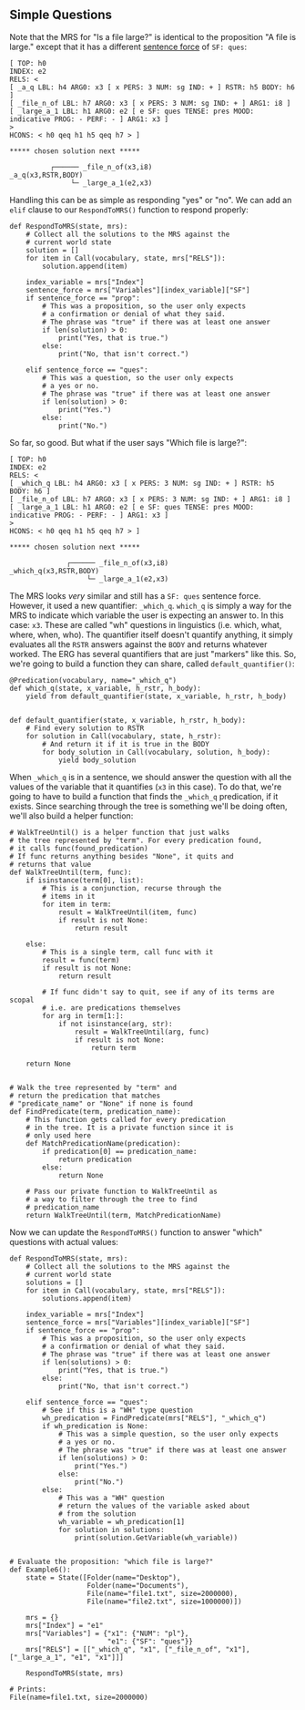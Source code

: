 ## Simple Questions
Note that the MRS for "Is a file large?" is identical to the proposition "A file is large." except that it has a different [sentence force](devhowtoSentenceForce) of `SF: ques`:

~~~
[ TOP: h0
INDEX: e2
RELS: < 
[ _a_q LBL: h4 ARG0: x3 [ x PERS: 3 NUM: sg IND: + ] RSTR: h5 BODY: h6 ]
[ _file_n_of LBL: h7 ARG0: x3 [ x PERS: 3 NUM: sg IND: + ] ARG1: i8 ]
[ _large_a_1 LBL: h1 ARG0: e2 [ e SF: ques TENSE: pres MOOD: indicative PROG: - PERF: - ] ARG1: x3 ]
>
HCONS: < h0 qeq h1 h5 qeq h7 > ]

***** chosen solution next *****

          ┌────── _file_n_of(x3,i8)
_a_q(x3,RSTR,BODY)
               └─ _large_a_1(e2,x3)
~~~

Handling this can be as simple as responding "yes" or "no". We can add an `elif` clause to our `RespondToMRS()` function to respond properly:

~~~
def RespondToMRS(state, mrs):
    # Collect all the solutions to the MRS against the
    # current world state
    solution = []
    for item in Call(vocabulary, state, mrs["RELS"]):
        solution.append(item)

    index_variable = mrs["Index"]
    sentence_force = mrs["Variables"][index_variable]["SF"]
    if sentence_force == "prop":
        # This was a proposition, so the user only expects
        # a confirmation or denial of what they said.
        # The phrase was "true" if there was at least one answer
        if len(solution) > 0:
            print("Yes, that is true.")
        else:
            print("No, that isn't correct.")
            
    elif sentence_force == "ques":
        # This was a question, so the user only expects
        # a yes or no.
        # The phrase was "true" if there was at least one answer
        if len(solution) > 0:
            print("Yes.")
        else:
            print("No.")
~~~

So far, so good. But what if the user says "Which file is large?":

~~~
[ TOP: h0
INDEX: e2
RELS: < 
[ _which_q LBL: h4 ARG0: x3 [ x PERS: 3 NUM: sg IND: + ] RSTR: h5 BODY: h6 ]
[ _file_n_of LBL: h7 ARG0: x3 [ x PERS: 3 NUM: sg IND: + ] ARG1: i8 ]
[ _large_a_1 LBL: h1 ARG0: e2 [ e SF: ques TENSE: pres MOOD: indicative PROG: - PERF: - ] ARG1: x3 ]
>
HCONS: < h0 qeq h1 h5 qeq h7 > ]

***** chosen solution next *****

              ┌────── _file_n_of(x3,i8)
_which_q(x3,RSTR,BODY)
                   └─ _large_a_1(e2,x3)
~~~
The MRS looks *very* similar and still has a `SF: ques` sentence force. However, it used a new quantifier: `_which_q`. `which_q` is simply a way for the MRS to indicate which variable the user is expecting an answer to. In this case: `x3`. These are called "wh" questions in linguistics (i.e. which, what, where, when, who). The quantifier itself doesn't quantify anything, it simply evaluates all the `RSTR` answers against the `BODY` and returns whatever worked. The ERG has several quantifiers that are just "markers"  like this. So, we're going to build a function they can share, called `default_quantifier()`:

~~~
@Predication(vocabulary, name="_which_q")
def which_q(state, x_variable, h_rstr, h_body):
    yield from default_quantifier(state, x_variable, h_rstr, h_body)


def default_quantifier(state, x_variable, h_rstr, h_body):
    # Find every solution to RSTR
    for solution in Call(vocabulary, state, h_rstr):
        # And return it if it is true in the BODY
        for body_solution in Call(vocabulary, solution, h_body):
            yield body_solution
~~~

When `_which_q` is in a sentence, we should answer the question with all the values of the variable that it quantifies (`x3` in this case). To do that, we're going to have to build a function that finds the `_which_q` predication, if it exists. Since searching through the tree is something we'll be doing often, we'll also build a helper function:

~~~
# WalkTreeUntil() is a helper function that just walks
# the tree represented by "term". For every predication found,
# it calls func(found_predication)
# If func returns anything besides "None", it quits and
# returns that value
def WalkTreeUntil(term, func):
    if isinstance(term[0], list):
        # This is a conjunction, recurse through the
        # items in it
        for item in term:
            result = WalkTreeUntil(item, func)
            if result is not None:
                return result

    else:
        # This is a single term, call func with it
        result = func(term)
        if result is not None:
            return result

        # If func didn't say to quit, see if any of its terms are scopal
        # i.e. are predications themselves
        for arg in term[1:]:
            if not isinstance(arg, str):
                result = WalkTreeUntil(arg, func)
                if result is not None:
                    return term

    return None


# Walk the tree represented by "term" and
# return the predication that matches
# "predicate_name" or "None" if none is found
def FindPredicate(term, predication_name):
    # This function gets called for every predication
    # in the tree. It is a private function since it is 
    # only used here
    def MatchPredicationName(predication):
        if predication[0] == predication_name:
            return predication
        else:
            return None
    
    # Pass our private function to WalkTreeUntil as
    # a way to filter through the tree to find
    # predication_name
    return WalkTreeUntil(term, MatchPredicationName)
~~~

Now we can update the `RespondToMRS()` function to answer "which" questions with actual values:

~~~
def RespondToMRS(state, mrs):
    # Collect all the solutions to the MRS against the
    # current world state
    solutions = []
    for item in Call(vocabulary, state, mrs["RELS"]):
        solutions.append(item)

    index_variable = mrs["Index"]
    sentence_force = mrs["Variables"][index_variable]["SF"]
    if sentence_force == "prop":
        # This was a proposition, so the user only expects
        # a confirmation or denial of what they said.
        # The phrase was "true" if there was at least one answer
        if len(solutions) > 0:
            print("Yes, that is true.")
        else:
            print("No, that isn't correct.")

    elif sentence_force == "ques":
        # See if this is a "WH" type question
        wh_predication = FindPredicate(mrs["RELS"], "_which_q")
        if wh_predication is None:
            # This was a simple question, so the user only expects
            # a yes or no.
            # The phrase was "true" if there was at least one answer
            if len(solutions) > 0:
                print("Yes.")
            else:
                print("No.")
        else:
            # This was a "WH" question
            # return the values of the variable asked about
            # from the solution
            wh_variable = wh_predication[1]
            for solution in solutions:
                print(solution.GetVariable(wh_variable))


# Evaluate the proposition: "which file is large?"
def Example6():
    state = State([Folder(name="Desktop"),
                   Folder(name="Documents"),
                   File(name="file1.txt", size=2000000),
                   File(name="file2.txt", size=1000000)])

    mrs = {}
    mrs["Index"] = "e1"
    mrs["Variables"] = {"x1": {"NUM": "pl"},
                        "e1": {"SF": "ques"}}
    mrs["RELS"] = [["_which_q", "x1", ["_file_n_of", "x1"], ["_large_a_1", "e1", "x1"]]]

    RespondToMRS(state, mrs)
    
# Prints:
File(name=file1.txt, size=2000000)
~~~